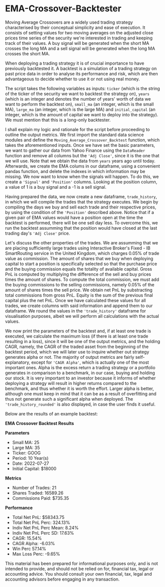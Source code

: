 # EMA-Crossover-Backtester
Moving Average Crossovers are a widely used trading strategy characterised by their conceptual simplicity and ease of execution. It consists of setting values for two moving averages on the adjusted close prices time series of the security we're interested in trading and keeping track of their values. A buy signal will be generated when the short MA crosses the long MA and a sell signal will be generated when the long MA crosses the short MA.

When deploying a trading strategy it is of crucial importance to have previously backtested it. A backtest is a simulation of a trading strategy on past price data in order to analyse its performance and risk, which are then advantageous to decide whether to use it or not using real money.

The script takes the following variables as inputs: `ticker` (which is the string of the ticker of the security we want to backtest the strategy on), `years` (which is an integer and denotes the number of years' worth of data we want to perform the backtest on), `small_ma` (an integer, which is the small MA), `large_ma` (an integer, which is the large MA) and `initial_capital` (an integer, which is the amount of capital we want to deploy into the strategy). We must mention that this is a long-only backtester.

I shall explain my logic and rationale for the script before proceeding to outline the output metrics. We first import the standard data science modules and define the `Moving_Average_Crossover_Backtest` function, which takes the aforementioned inputs. Once we have set the basic parameters, we want to gather our data from Yahoo Finance using the `DataReader` function and remove all columns but the `'Adj Close'`, since it is the one that we will use. Note that we obtain the data from `years` years ago until today. Afterwards, we create the EMA colums in our dataframe, using a convenient pandas function, and delete the indexes in which information may be missing. We now want to know when the signals will happen. To do this, we create a `'Signal'` and `'Position'` columns. Looking at the position column, a value of 1 is a buy signal and a -1 is a sell signal.

Having prepared the data, we now create a new dataframe, `trade_history`, in which we will compile the trades that the strategy executes. We begin by compiling the days we buy and sell each trade and their respective prices, by using the condition of the `'Position'` described above. Notice that if a given pair of EMA values would have a position open at the time the backtest is performed, there will be one sell day less. To overcome this, we run the backtest assumming that the position would have closed at the last trading day's `'Adj Close'` price.

Let's discuss the other properties of the trades. We are assumming that we are placing sufficiently large trades using Interactive Broker's Fixed - IB SmartRouting service in the United Kingdom, which charges 0.05% of trade value	as commission. The amount of shares that we buy when deploying capital to start a position is specifically selected so that the purchase price and the buying commission equals the totality of available capital. Gross PnL is computed by multiplying the difference of the sell and buy prices times the amount of shares. To compute the total commission, we must add the buying commissions to the selling commissions, namely 0.05% of the amount of shares times the sell price. We obtain net PnL by substracting total commissions from gross PnL. Equity is the sum of the previous final capital plus the net PnL. Once we have calculated these values for all trades, we create columns with said information and append them to our dataframe. We round the values in the `'trade_history'` dataframe for visualisation purposes, albeit we will perform all calculations with the actual values. 

We now print the parameters of the backtest and, if at least one trade is executed, we calculate the maximum loss (if there is at least one trade resulting in a loss), since it will be one of the output metrics, and the holding CAGR, namely, the CAGR of the traded asset from the beginning of the backtest period, which we will later use to inquire whether out strategy generates alpha or not. The majority of output metrics are fairly self-explanatory, except for `'CAGR Alpha'`, which is actually one of the most important ones. Alpha is the excess return a trading strategy or a portfolio generates in comparison to a benchmark, in our case, buying and holding our stock. It is very important to an investor because it informs of whether deploying a strategy will result in higher returns compared to the benchmark, and thus whether it is worth the effort. Larger alpha is better, although one must keep in mind that it can be as a result of overfitting and thus not generate such a significant alpha when deployed. The `'trade_history_rounded'` is also displayed, in case the user finds it useful. 

Below are the results of an example backtest:

**EMA Crossover Backtest Results**

**Parameters**
- Small MA: 25
- Large MA: 35
- Ticker: GOOG
- Period: 10 Year(s)
- Date: 2022-07-27
- Initial Capital: $18000

**Metrics**
- Number of Trades: 21
- Shares Traded: 16589.26
- Commissions Paid: $735.35

**Performance**
- Total Net PnL: $58343.75
- Total Net PnL Perc: 324.13%
- Indiv Net PnL Perc Mean: 8.24%
- Indiv Net PnL Perc SD: 17.63%
- CAGR: 15.54%
- CAGR Alpha: -6.03%
- Win Perc 57.14%
- Max Loss Perc: -9.65%

This material has been prepared for informational purposes only, and is not intended to provide, and should not be relied on for, financial tax, legal or accounting advice. You should consult your own financial, tax, legal and accounting advisors before engaging in any transaction.
